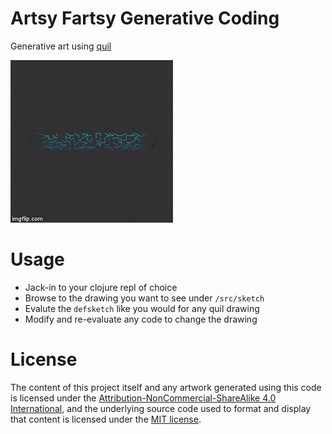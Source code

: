 # Artsy Fartsy Generative Coding

Generative art using [quil](http://quil.info/)

![aliens](/art/lines/alien-scroll.gif?raw=true)

# Usage

* Jack-in to your clojure repl of choice
* Browse to the drawing you want to see under `/src/sketch`
* Evalute the `defsketch` like you would for any quil drawing
* Modify and re-evaluate any code to change the drawing

# License

The content of this project itself and any artwork generated using this code is licensed under the [Attribution-NonCommercial-ShareAlike 4.0 International](https://creativecommons.org/licenses/by-nc-sa/4.0/), and the underlying source code used to format and display that content is licensed under the [MIT license](https://github.com/SneakyPeet/artsy-fartsy/blob/master/LICENSE).
